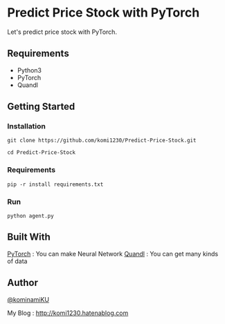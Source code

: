 # Predict Price Stock with PyTorch

Let's predict price stock with PyTorch.


## Requirements

- Python3
- PyTorch
- Quandl


## Getting Started

### Installation

`git clone https://github.com/komi1230/Predict-Price-Stock.git`

`cd Predict-Price-Stock`

### Requirements

`pip -r install requirements.txt`

### Run

`python agent.py`


## Built With

[PyTorch](http://pytorch.org) : You can make Neural Network
[Quandl](https://www.quandl.com) : You can get many kinds of data


## Author

[@kominamiKU](https://twitter.com/kominamiKU)

My Blog : <http://komi1230.hatenablog.com>
